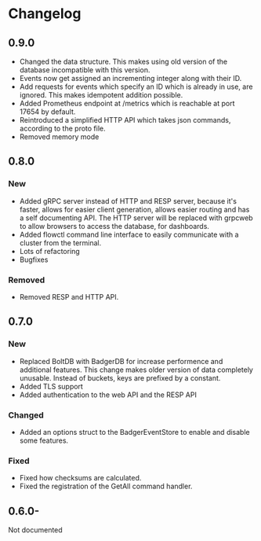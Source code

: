 # Changelog

## 0.9.0

- Changed the data structure. This makes using old version of the database incompatible with this version.
- Events now get assigned an incrementing integer along with their ID.
- Add requests for events which specify an ID which is already in use, are ignored. This makes idempotent addition possible.
- Added Prometheus endpoint at /metrics which is reachable at port 17654 by default.
- Reintroduced a simplified HTTP API which takes json commands, according to the proto file.
- Removed memory mode

## 0.8.0

### **New**

- Added gRPC server instead of HTTP and RESP server, because it's faster, allows for easier client generation, allows easier routing and has a self documenting API. The HTTP server will be replaced with grpcweb to allow browsers to access the database, for dashboards.
- Added flowctl command line interface to easily communicate with a cluster from the terminal.
- Lots of refactoring
- Bugfixes

### **Removed**

- Removed RESP and HTTP API.

## 0.7.0

### **New**

- Replaced BoltDB with BadgerDB for increase performence and additional features. This change makes older version of data completely unusable. Instead of buckets, keys are prefixed by a constant.
- Added TLS support
- Added authentication to the web API and the RESP API

### **Changed**

- Added an options struct to the BadgerEventStore to enable and disable some features.

### **Fixed**

- Fixed how checksums are calculated.
- Fixed the registration of the GetAll command handler.

## 0.6.0-

Not documented
